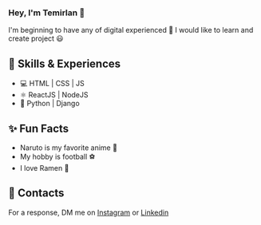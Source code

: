 ### Hey, I'm Temirlan 👋 
I'm beginning to have any of digital experienced 🎯
I would like to learn and create project 😃

## 🎒 Skills & Experiences 
* 💻 HTML | CSS | JS
* ⚛️ ReactJS | NodeJS
* 🐍 Python | Django
  

## ✨ Fun Facts
* Naruto is my favorite anime 🥇  
* My hobby is football ⚽
* I love Ramen 🍜

## 📮 Contacts
For a response, DM me on [Instagram](https://www.instagram.com/its_temirlan21/) or [Linkedin](https://www.linkedin.com/in/temirlan-assan-tech/)
